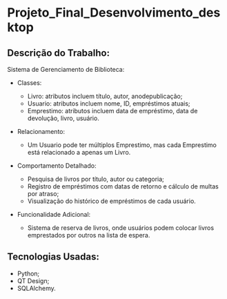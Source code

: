 # Projeto_Final_Desenvolvimento_desktop

## Descrição do Trabalho: 

Sistema de Gerenciamento de Biblioteca: 

* Classes:
  * Livro: atributos incluem título, autor, anodepublicação;
  * Usuario: atributos incluem nome, ID, empréstimos atuais;
  * Emprestimo: atributos incluem data de empréstimo, data de devolução, livro, usuário.

* Relacionamento:
  * Um Usuario pode ter múltiplos Emprestimo, mas cada Emprestimo está relacionado a apenas um Livro.

* Comportamento Detalhado:
  * Pesquisa de livros por título, autor ou categoria;
  * Registro de empréstimos com datas de retorno e cálculo de multas por atraso;
  * Visualização do histórico de empréstimos de cada usuário.

* Funcionalidade Adicional:
  * Sistema de reserva de livros, onde usuários podem colocar livros emprestados por outros na lista de espera.
 
## Tecnologias Usadas:

* Python;
* QT Design;
* SQLAlchemy.
